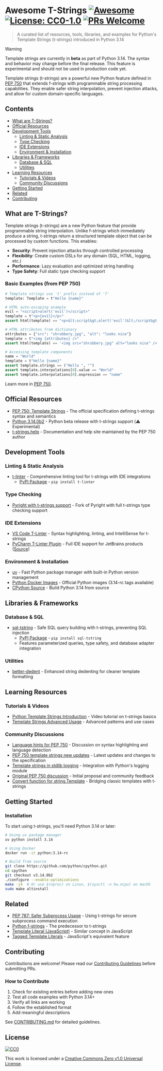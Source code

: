 # Awesome T-Strings [![Awesome](https://awesome.re/badge.svg)](https://awesome.re) [![License: CC0-1.0](https://img.shields.io/badge/License-CC0_1.0-lightgrey.svg)](http://creativecommons.org/publicdomain/zero/1.0/) [![PRs Welcome](https://img.shields.io/badge/PRs-welcome-brightgreen.svg)](CONTRIBUTING.md)

> A curated list of resources, tools, libraries, and examples for Python's Template Strings (t-strings) introduced in Python 3.14

> [!WARNING]
> Template strings are currently in **beta** as part of Python 3.14. The syntax and behavior may change before the final release. This feature is experimental and should not be used in production code yet.

Template strings (t-strings) are a powerful new Python feature defined in [PEP 750](https://peps.python.org/pep-0750/) that extends f-strings with programmable string processing capabilities. They enable safer string interpolation, prevent injection attacks, and allow for custom domain-specific languages.

## Contents

- [What are T-Strings?](#what-are-t-strings)
- [Official Resources](#official-resources)
- [Development Tools](#development-tools)
  - [Linting & Static Analysis](#linting--static-analysis)
  - [Type Checking](#type-checking)
  - [IDE Extensions](#ide-extensions)
  - [Environment & Installation](#environment--installation)
- [Libraries & Frameworks](#libraries--frameworks)
  - [Database & SQL](#database--sql)
  - [Utilities](#utilities)
- [Learning Resources](#learning-resources)
  - [Tutorials & Videos](#tutorials--videos)
  - [Community Discussions](#community-discussions)
- [Getting Started](#getting-started)
- [Related](#related)
- [Contributing](#contributing)

## What are T-Strings?

Template strings (t-strings) are a new Python feature that provide programmable string interpolation. Unlike f-strings which immediately produce a string, t-strings return a structured template object that can be processed by custom functions. This enables:

- **Security**: Prevent injection attacks through controlled processing
- **Flexibility**: Create custom DSLs for any domain (SQL, HTML, logging, etc.)
- **Performance**: Lazy evaluation and optimized string handling
- **Type Safety**: Full static type checking support

### Basic Examples (from PEP 750)

```python
# Template strings use 't' prefix instead of 'f'
template: Template = t"Hello {name}"

# HTML auto-escaping example
evil = "<script>alert('evil')</script>"
template = t"<p>{evil}</p>"
assert html(template) == "<p>&lt;script&gt;alert('evil')&lt;/script&gt;</p>"

# HTML attributes from dictionary
attributes = {"src": "shrubbery.jpg", "alt": "looks nice"}
template = t"<img {attributes} />"
assert html(template) == '<img src="shrubbery.jpg" alt="looks nice" />'

# Accessing template components
name = "World"
template = t"Hello {name}"
assert template.strings == ("Hello ", "")
assert template.interpolations[0].value == "World"
assert template.interpolations[0].expression == "name"
```

Learn more in [PEP 750](https://peps.python.org/pep-0750/).

## Official Resources

- [PEP 750: Template Strings](https://peps.python.org/pep-0750/) - The official specification defining t-strings syntax and semantics
- [Python 3.14.0b2](https://www.python.org/downloads/release/python-3140b2/) - Python beta release with t-strings support (⚠️ Experimental)
- [t-strings.help](https://t-strings.help/) - Documentation and help site maintained by the PEP 750 author

## Development Tools

### Linting & Static Analysis

- [t-linter](https://github.com/koxudaxi/t-linter) - Comprehensive linting tool for t-strings with IDE integrations
  - [PyPI Package](https://pypi.org/project/t-linter/) - `pip install t-linter`

### Type Checking

- [Pyright with t-strings support](https://github.com/koxudaxi/pyright/releases/tag/1.1.401-pep750.1) - Fork of Pyright with full t-strings type checking support

### IDE Extensions

- [VS Code T-Linter](https://marketplace.visualstudio.com/items?itemName=koxudaxi.t-linter) - Syntax highlighting, linting, and IntelliSense for t-strings
- [PyCharm T-Linter Plugin](https://plugins.jetbrains.com/plugin/27541-tlinter) - Full IDE support for JetBrains products ([Source](https://github.com/koxudaxi/t-linter-pycharm-plugin))

### Environment & Installation

- [uv](https://github.com/astral-sh/uv) - Fast Python package manager with built-in Python version management
- [Python Docker Images](https://hub.docker.com/_/python) - Official Python images (3.14-rc tags available)
- [CPython Source](https://github.com/python/cpython/tree/v3.14.0b2) - Build Python 3.14 from source

## Libraries & Frameworks

### Database & SQL

- [sql-tstring](https://github.com/pgjones/sql-tstring) - Safe SQL query building with t-strings, preventing SQL injection
  - [PyPI Package](https://pypi.org/project/sql-tstring/) - `pip install sql-tstring`
  - Features parameterized queries, type safety, and database adapter integration

### Utilities

- [better-dedent](https://github.com/treyhunner/better-dedent) - Enhanced string dedenting for cleaner template formatting

## Learning Resources

### Tutorials & Videos

- [Python Template Strings Introduction](https://www.youtube.com/watch?v=yx1QPm4aXeA) - Video tutorial on t-strings basics
- [Template Strings Advanced Usage](https://www.youtube.com/watch?v=WCWNeZ_rE68) - Advanced patterns and use cases

### Community Discussions

- [Language hints for PEP 750](https://discuss.python.org/t/language-hints-for-pep-750-template-strings/94311/) - Discussion on syntax highlighting and language detection
- [PEP 750 template strings new updates](https://discuss.python.org/t/pep750-template-strings-new-updates/71594) - Latest updates and changes to the specification
- [Template strings in stdlib logging](https://discuss.python.org/t/add-support-for-t-strings-in-the-stdlib-logging-library/92776/23) - Integration with Python's logging module
- [Original PEP 750 discussion](https://discuss.python.org/t/pep-750-tag-strings-for-writing-domain-specific-languages/60408) - Initial proposal and community feedback
- [Convert function for string.Template](https://discuss.python.org/t/add-convert-function-to-string-templatelib/94569) - Bridging classic templates with t-strings


## Getting Started

### Installation

To start using t-strings, you'll need Python 3.14 or later:

```bash
# Using uv package manager
uv python install 3.14

# Using Docker
docker run -it python:3.14-rc

# Build from source
git clone https://github.com/python/cpython.git
cd cpython
git checkout v3.14.0b2
./configure --enable-optimizations
make -j4  # Or use $(nproc) on Linux, $(sysctl -n hw.ncpu) on macOS
sudo make altinstall
```


## Related

- [PEP 787: Safer Subprocess Usage](https://peps.python.org/pep-0787/) - Using t-strings for secure subprocess command execution
- [Python f-strings](https://peps.python.org/pep-0498/) - The predecessor to t-strings
- [Template Literal (JavaScript)](https://developer.mozilla.org/en-US/docs/Web/JavaScript/Reference/Template_literals) - Similar concept in JavaScript
- [Tagged Template Literals](https://developer.mozilla.org/en-US/docs/Web/JavaScript/Reference/Template_literals#tagged_templates) - JavaScript's equivalent feature

## Contributing

Contributions are welcome! Please read our [Contributing Guidelines](CONTRIBUTING.md) before submitting PRs.

### How to Contribute

1. Check for existing entries before adding new ones
2. Test all code examples with Python 3.14+
3. Verify all links are working
4. Follow the established format
5. Add meaningful descriptions

See [CONTRIBUTING.md](CONTRIBUTING.md) for detailed guidelines.

## License

[![CC0](https://licensebuttons.net/p/zero/1.0/88x31.png)](https://creativecommons.org/publicdomain/zero/1.0/)

This work is licensed under a [Creative Commons Zero v1.0 Universal License](LICENSE).
